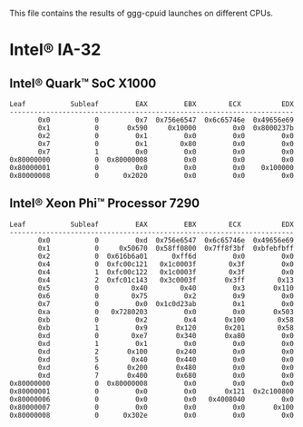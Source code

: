 This file contains the results of ggg-cpuid launches on different CPUs.

# Intel® IA-32

## Intel® Quark™ SoC X1000

    Leaf           Subleaf         EAX         EBX        ECX          EDX
    ----------------------------------------------------------------------
           0x0           0         0x7  0x756e6547  0x6c65746e  0x49656e69
           0x1           0       0x590     0x10000         0x0  0x8000237b
           0x2           0         0x1         0x0         0x0         0x0
           0x7           0         0x1        0x80         0x0         0x0
           0x7           1         0x0         0x0         0x0         0x0
    0x80000000           0  0x80000008         0x0         0x0         0x0
    0x80000001           0         0x0         0x0         0x0    0x100000
    0x80000008           0      0x2020         0x0         0x0         0x0

## Intel® Xeon Phi™ Processor 7290
    Leaf           Subleaf         EAX         EBX        ECX          EDX
    ----------------------------------------------------------------------
           0x0           0         0xd  0x756e6547  0x6c65746e  0x49656e69
           0x1           0     0x50670  0x58ff0800  0x7ff8f3bf  0xbfebfbff
           0x2           0  0x616b6a01      0xff6d         0x0         0x0
           0x4           0  0xfc00c121   0x1c0003f        0x3f         0x0
           0x4           1  0xfc00c122   0x1c0003f        0x3f         0x0
           0x4           2  0xfc01c143   0x3c0003f       0x3ff        0x13
           0x5           0        0x40        0x40         0x3       0x110
           0x6           0        0x75         0x2         0x9         0x0
           0x7           0         0x0  0x1c0d23ab         0x1         0x0
           0xa           0   0x7280203         0x0         0x0       0x503
           0xb           0         0x2         0x4       0x100        0x58
           0xb           1         0x9       0x120       0x201        0x58
           0xd           0        0xe7       0x340       0xa80         0x0
           0xd           1         0x1         0x0         0x0         0x0
           0xd           2       0x100       0x240         0x0         0x0
           0xd           5        0x40       0x440         0x0         0x0
           0xd           6       0x200       0x480         0x0         0x0
           0xd           7       0x400       0x680         0x0         0x0
    0x80000000           0  0x80000008         0x0         0x0         0x0
    0x80000001           0         0x0         0x0       0x121  0x2c100800
    0x80000006           0         0x0         0x0   0x4008040         0x0
    0x80000007           0         0x0         0x0         0x0       0x100
    0x80000008           0      0x302e         0x0         0x0         0x0
